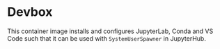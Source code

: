 # Devbox

This container image installs and configures JupyterLab, Conda and VS Code such that it can be used with `SystemUserSpawner` in JupyterHub.